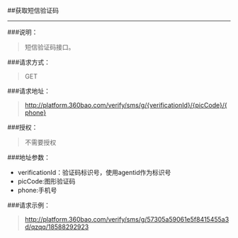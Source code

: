 ##获取短信验证码

------------
###说明：
>  短信验证码接口。

###请求方式：
> GET

###请求地址：
> http://platform.360bao.com/verify/sms/g/{verificationId}/{picCode}/{phone}

###授权：
> 不需要授权

###地址参数：
> 
  * verificationId：验证码标识号，使用agentid作为标识号
  * picCode:图形验证码
  * phone:手机号
 
###请求示例：
> http://platform.360bao.com/verify/sms/g/57305a59061e5f8415455a3d/qzqq/18588292923




